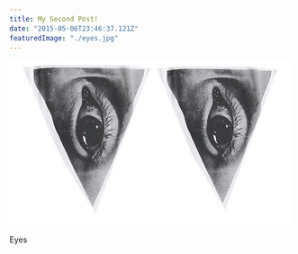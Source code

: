 ```yaml
---
title: My Second Post!
date: "2015-05-06T23:46:37.121Z"
featuredImage: "./eyes.jpg"
---
```


![Eyes](./eyes.jpg)

Eyes
